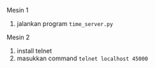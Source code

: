 Mesin 1

1. jalankan program `time_server.py`

Mesin 2
1. install telnet 
2. masukkan command `telnet localhost 45000`
